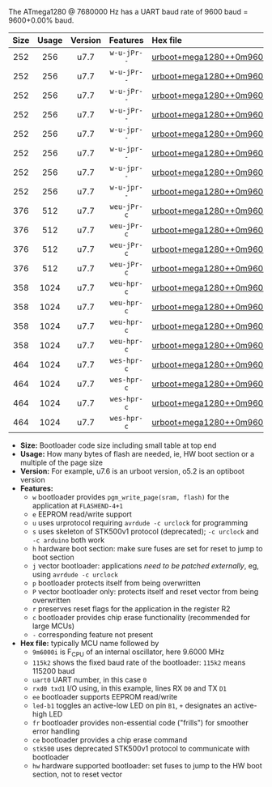 The ATmega1280 @ 7680000 Hz has a UART baud rate of 9600 baud = 9600+0.00% baud.

|Size|Usage|Version|Features|Hex file|
|:-:|:-:|:-:|:-:|:--|
|252|256|u7.7|`w-u-jPr--`|[urboot+mega1280++0m9600i++++1k2_uart0_rxe0_txe1_led+b7.hex](https://raw.githubusercontent.com/stefanrueger/urboot.hex/main/boards/mega1280/internal_oscillator/fint++0m9600_Hz/br++++1k2_bps/urboot+mega1280++0m9600i++++1k2_uart0_rxe0_txe1_led+b7.hex)|
|252|256|u7.7|`w-u-jPr--`|[urboot+mega1280++0m9600i++++1k2_uart1_rxd2_txd3_led+b7.hex](https://raw.githubusercontent.com/stefanrueger/urboot.hex/main/boards/mega1280/internal_oscillator/fint++0m9600_Hz/br++++1k2_bps/urboot+mega1280++0m9600i++++1k2_uart1_rxd2_txd3_led+b7.hex)|
|252|256|u7.7|`w-u-jPr--`|[urboot+mega1280++0m9600i++++1k2_uart2_rxh0_txh1_led+b7.hex](https://raw.githubusercontent.com/stefanrueger/urboot.hex/main/boards/mega1280/internal_oscillator/fint++0m9600_Hz/br++++1k2_bps/urboot+mega1280++0m9600i++++1k2_uart2_rxh0_txh1_led+b7.hex)|
|252|256|u7.7|`w-u-jPr--`|[urboot+mega1280++0m9600i++++1k2_uart3_rxj0_txj1_led+b7.hex](https://raw.githubusercontent.com/stefanrueger/urboot.hex/main/boards/mega1280/internal_oscillator/fint++0m9600_Hz/br++++1k2_bps/urboot+mega1280++0m9600i++++1k2_uart3_rxj0_txj1_led+b7.hex)|
|252|256|u7.7|`w-u-jpr--`|[urboot+mega1280++0m9600i++++1k2_uart0_rxe0_txe1_led+b7_fr.hex](https://raw.githubusercontent.com/stefanrueger/urboot.hex/main/boards/mega1280/internal_oscillator/fint++0m9600_Hz/br++++1k2_bps/urboot+mega1280++0m9600i++++1k2_uart0_rxe0_txe1_led+b7_fr.hex)|
|252|256|u7.7|`w-u-jpr--`|[urboot+mega1280++0m9600i++++1k2_uart1_rxd2_txd3_led+b7_fr.hex](https://raw.githubusercontent.com/stefanrueger/urboot.hex/main/boards/mega1280/internal_oscillator/fint++0m9600_Hz/br++++1k2_bps/urboot+mega1280++0m9600i++++1k2_uart1_rxd2_txd3_led+b7_fr.hex)|
|252|256|u7.7|`w-u-jpr--`|[urboot+mega1280++0m9600i++++1k2_uart2_rxh0_txh1_led+b7_fr.hex](https://raw.githubusercontent.com/stefanrueger/urboot.hex/main/boards/mega1280/internal_oscillator/fint++0m9600_Hz/br++++1k2_bps/urboot+mega1280++0m9600i++++1k2_uart2_rxh0_txh1_led+b7_fr.hex)|
|252|256|u7.7|`w-u-jpr--`|[urboot+mega1280++0m9600i++++1k2_uart3_rxj0_txj1_led+b7_fr.hex](https://raw.githubusercontent.com/stefanrueger/urboot.hex/main/boards/mega1280/internal_oscillator/fint++0m9600_Hz/br++++1k2_bps/urboot+mega1280++0m9600i++++1k2_uart3_rxj0_txj1_led+b7_fr.hex)|
|376|512|u7.7|`weu-jPr-c`|[urboot+mega1280++0m9600i++++1k2_uart0_rxe0_txe1_ee_led+b7_fr_ce.hex](https://raw.githubusercontent.com/stefanrueger/urboot.hex/main/boards/mega1280/internal_oscillator/fint++0m9600_Hz/br++++1k2_bps/urboot+mega1280++0m9600i++++1k2_uart0_rxe0_txe1_ee_led+b7_fr_ce.hex)|
|376|512|u7.7|`weu-jPr-c`|[urboot+mega1280++0m9600i++++1k2_uart1_rxd2_txd3_ee_led+b7_fr_ce.hex](https://raw.githubusercontent.com/stefanrueger/urboot.hex/main/boards/mega1280/internal_oscillator/fint++0m9600_Hz/br++++1k2_bps/urboot+mega1280++0m9600i++++1k2_uart1_rxd2_txd3_ee_led+b7_fr_ce.hex)|
|376|512|u7.7|`weu-jPr-c`|[urboot+mega1280++0m9600i++++1k2_uart2_rxh0_txh1_ee_led+b7_fr_ce.hex](https://raw.githubusercontent.com/stefanrueger/urboot.hex/main/boards/mega1280/internal_oscillator/fint++0m9600_Hz/br++++1k2_bps/urboot+mega1280++0m9600i++++1k2_uart2_rxh0_txh1_ee_led+b7_fr_ce.hex)|
|376|512|u7.7|`weu-jPr-c`|[urboot+mega1280++0m9600i++++1k2_uart3_rxj0_txj1_ee_led+b7_fr_ce.hex](https://raw.githubusercontent.com/stefanrueger/urboot.hex/main/boards/mega1280/internal_oscillator/fint++0m9600_Hz/br++++1k2_bps/urboot+mega1280++0m9600i++++1k2_uart3_rxj0_txj1_ee_led+b7_fr_ce.hex)|
|358|1024|u7.7|`weu-hpr-c`|[urboot+mega1280++0m9600i++++1k2_uart0_rxe0_txe1_ee_led+b7_fr_ce_hw.hex](https://raw.githubusercontent.com/stefanrueger/urboot.hex/main/boards/mega1280/internal_oscillator/fint++0m9600_Hz/br++++1k2_bps/urboot+mega1280++0m9600i++++1k2_uart0_rxe0_txe1_ee_led+b7_fr_ce_hw.hex)|
|358|1024|u7.7|`weu-hpr-c`|[urboot+mega1280++0m9600i++++1k2_uart1_rxd2_txd3_ee_led+b7_fr_ce_hw.hex](https://raw.githubusercontent.com/stefanrueger/urboot.hex/main/boards/mega1280/internal_oscillator/fint++0m9600_Hz/br++++1k2_bps/urboot+mega1280++0m9600i++++1k2_uart1_rxd2_txd3_ee_led+b7_fr_ce_hw.hex)|
|358|1024|u7.7|`weu-hpr-c`|[urboot+mega1280++0m9600i++++1k2_uart2_rxh0_txh1_ee_led+b7_fr_ce_hw.hex](https://raw.githubusercontent.com/stefanrueger/urboot.hex/main/boards/mega1280/internal_oscillator/fint++0m9600_Hz/br++++1k2_bps/urboot+mega1280++0m9600i++++1k2_uart2_rxh0_txh1_ee_led+b7_fr_ce_hw.hex)|
|358|1024|u7.7|`weu-hpr-c`|[urboot+mega1280++0m9600i++++1k2_uart3_rxj0_txj1_ee_led+b7_fr_ce_hw.hex](https://raw.githubusercontent.com/stefanrueger/urboot.hex/main/boards/mega1280/internal_oscillator/fint++0m9600_Hz/br++++1k2_bps/urboot+mega1280++0m9600i++++1k2_uart3_rxj0_txj1_ee_led+b7_fr_ce_hw.hex)|
|464|1024|u7.7|`wes-hpr-c`|[urboot+mega1280++0m9600i++++1k2_uart0_rxe0_txe1_ee_led+b7_fr_ce_stk500_hw.hex](https://raw.githubusercontent.com/stefanrueger/urboot.hex/main/boards/mega1280/internal_oscillator/fint++0m9600_Hz/br++++1k2_bps/urboot+mega1280++0m9600i++++1k2_uart0_rxe0_txe1_ee_led+b7_fr_ce_stk500_hw.hex)|
|464|1024|u7.7|`wes-hpr-c`|[urboot+mega1280++0m9600i++++1k2_uart1_rxd2_txd3_ee_led+b7_fr_ce_stk500_hw.hex](https://raw.githubusercontent.com/stefanrueger/urboot.hex/main/boards/mega1280/internal_oscillator/fint++0m9600_Hz/br++++1k2_bps/urboot+mega1280++0m9600i++++1k2_uart1_rxd2_txd3_ee_led+b7_fr_ce_stk500_hw.hex)|
|464|1024|u7.7|`wes-hpr-c`|[urboot+mega1280++0m9600i++++1k2_uart2_rxh0_txh1_ee_led+b7_fr_ce_stk500_hw.hex](https://raw.githubusercontent.com/stefanrueger/urboot.hex/main/boards/mega1280/internal_oscillator/fint++0m9600_Hz/br++++1k2_bps/urboot+mega1280++0m9600i++++1k2_uart2_rxh0_txh1_ee_led+b7_fr_ce_stk500_hw.hex)|
|464|1024|u7.7|`wes-hpr-c`|[urboot+mega1280++0m9600i++++1k2_uart3_rxj0_txj1_ee_led+b7_fr_ce_stk500_hw.hex](https://raw.githubusercontent.com/stefanrueger/urboot.hex/main/boards/mega1280/internal_oscillator/fint++0m9600_Hz/br++++1k2_bps/urboot+mega1280++0m9600i++++1k2_uart3_rxj0_txj1_ee_led+b7_fr_ce_stk500_hw.hex)|

- **Size:** Bootloader code size including small table at top end
- **Usage:** How many bytes of flash are needed, ie, HW boot section or a multiple of the page size
- **Version:** For example, u7.6 is an urboot version, o5.2 is an optiboot version
- **Features:**
  + `w` bootloader provides `pgm_write_page(sram, flash)` for the application at `FLASHEND-4+1`
  + `e` EEPROM read/write support
  + `u` uses urprotocol requiring `avrdude -c urclock` for programming
  + `s` uses skeleton of STK500v1 protocol (deprecated); `-c urclock` and `-c arduino` both work
  + `h` hardware boot section: make sure fuses are set for reset to jump to boot section
  + `j` vector bootloader: applications *need to be patched externally*, eg, using `avrdude -c urclock`
  + `p` bootloader protects itself from being overwritten
  + `P` vector bootloader only: protects itself and reset vector from being overwritten
  + `r` preserves reset flags for the application in the register R2
  + `c` bootloader provides chip erase functionality (recommended for large MCUs)
  + `-` corresponding feature not present
- **Hex file:** typically MCU name followed by
  + `9m6000i` is F<sub>CPU</sub> of an internal oscillator, here 9.6000 MHz
  + `115k2` shows the fixed baud rate of the bootloader: `115k2` means 115200 baud
  + `uart0` UART number, in this case `0`
  + `rxd0 txd1` I/O using, in this example, lines RX `D0` and TX `D1`
  + `ee` bootloader supports EEPROM read/write
  + `led-b1` toggles an active-low LED on pin `B1`, `+` designates an active-high LED
  + `fr` bootloader provides non-essential code ("frills") for smoother error handling
  + `ce` bootloader provides a chip erase command
  + `stk500` uses deprecated STK500v1 protocol to communicate with bootloader
  + `hw` hardware supported bootloader: set fuses to jump to the HW boot section, not to reset vector
